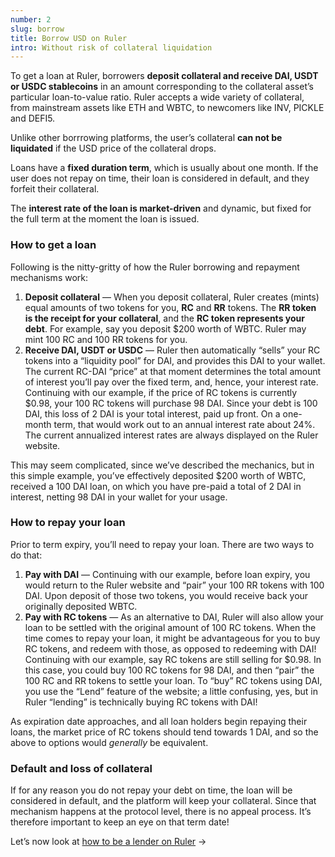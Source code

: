 ```yaml
---
number: 2
slug: borrow
title: Borrow USD on Ruler
intro: Without risk of collateral liquidation
---
```


To get a loan at Ruler, borrowers **deposit collateral and receive DAI, USDT or USDC stablecoins** in an amount corresponding to the collateral asset’s particular loan-to-value ratio. Ruler accepts a wide variety of collateral, from mainstream assets like ETH and WBTC, to newcomers like INV, PICKLE and DEFI5.

Unlike other borrrowing platforms, the user’s collateral **can not be liquidated** if the USD price of the collateral drops.

Loans have a **fixed duration term**, which is usually about one month. If the user does not repay on time, their loan is considered in default, and they forfeit their collateral.

The **interest rate of the loan is market-driven** and dynamic, but fixed for the full term at the moment the loan is issued.

### How to get a loan

Following is the nitty-gritty of how the Ruler borrowing and repayment mechanisms work:

1. **Deposit collateral** — When you deposit collateral, Ruler creates (mints) equal amounts of two tokens for you, **RC** and **RR** tokens.
   The **RR token is the receipt for your collateral**, and the **RC token represents your debt**. For example, say you deposit $200 worth of WBTC. Ruler may mint 100 RC and 100 RR tokens for you.
2. **Receive DAI, USDT or USDC** — Ruler then automatically “sells” your RC tokens into a “liquidity pool” for DAI, and provides this DAI to your wallet. The current RC-DAI “price” at that moment determines the total amount of interest you’ll pay over the fixed term, and, hence, your interest rate.
   Continuing with our example, if the price of RC tokens is currently $0.98, your 100 RC tokens will purchase 98 DAI. Since your debt is 100 DAI, this loss of 2 DAI is your total interest, paid up front. On a one-month term, that would work out to an annual interest rate about 24%. The current annualized interest rates are always displayed on the Ruler website.

This may seem complicated, since we’ve described the mechanics, but in this simple example, you’ve effectively deposited $200 worth of WBTC, received a 100 DAI loan, on which you have pre-paid a total of 2 DAI in interest, netting 98 DAI in your wallet for your usage.

### How to repay your loan

Prior to term expiry, you’ll need to repay your loan. There are two ways to do that:

1. **Pay with DAI** — Continuing with our example, before loan expiry, you would return to the Ruler website and “pair” your 100 RR tokens with 100 DAI. Upon deposit of those two tokens, you would receive back your originally deposited WBTC.
2. **Pay with RC tokens** — As an alternative to DAI, Ruler will also allow your loan to be settled with the original amount of 100 RC tokens. When the time comes to repay your loan, it might be advantageous for you to buy RC tokens, and redeem with those, as opposed to redeeming with DAI!
   Continuing with our example, say RC tokens are still selling for $0.98. In this case, you could buy 100 RC tokens for 98 DAI, and then “pair” the 100 RC and RR tokens to settle your loan. To “buy” RC tokens using DAI, you use the “Lend” feature of the website; a little confusing, yes, but in Ruler “lending” is technically buying RC tokens with DAI!

As expiration date approaches, and all loan holders begin repaying their loans, the market price of RC tokens should tend towards 1 DAI, and so the above to options would _generally_ be equivalent.

### Default and loss of collateral

If for any reason you do not repay your debt on time, the loan will be considered in default, and the platform will keep your collateral. Since that mechanism happens at the protocol level, there is no appeal process. It’s therefore important to keep an eye on that term date!

Let’s now look at [how to be a lender on Ruler](/lending/) →
